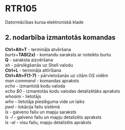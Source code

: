# RTR105
Datormācības kursa elektroniskā klade
## 2. nodarbība izmantotās komandas
**Ctrl+Alt+T** - termināļa atvēršana  
*burts*+**TAB(2x)** - komandu saraksts ar noteikto burtu  
**Q** - saraksta aizvēršana  
*sh* - pārslēgšanās uz Shell valodu  
**Ctrl+L** - termināļa attīrīšana  
**Ctrl+Alt+F(1-7)** - pārvietošanās uz citām OS vidēm  
*man* *command* - komandas apraksts  
*echo* - izmantotā kodu valoda  
*echo $0* - izmantotās kodu valodas detalizētāks apraksts  
*whoami* - lietotājs  
*who* - lietotāja pieslēguma vide un laiks  
*pwd* - lokācija failu sistēmā  
*ls* - galveno failu un mapju saraksts  
*ls -l* - galveno failu un mapju detalizēts apraksts  
*ls -al* - visu failu, mapju detalizēts apraksts

